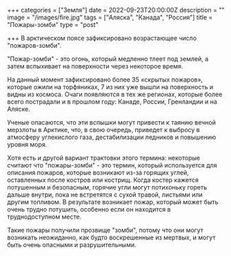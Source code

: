 +++
categories = ["Земля"]
date = 2022-09-23T20:00:00Z
description = ""
image = "/images/fire.jpg"
tags = ["Аляска", "Канада", "Россия"]
title = "Пожары-зомби"
type = "post"

+++
В арктическом поясе зафиксировано возрастающее число "пожаров-зомби".

"Пожар-зомби" - это огонь, который медленно тлеет под землей, а затем вспыхивает на поверхности через некоторое время.

На данный момент зафиксировано более 35 «скрытых пожаров», которые ожили на торфяниках, 7 из них уже вышли на поверхность и видны из космоса. Очаги появляются в тех же регионах, которые более всего пострадали и в прошлом году: Канаде, России, Гренландии и на Аляске.

Ученые опасаются, что эти вспышки могут привести к таянию вечной мерзлоты в Арктике, что, в свою очередь, приведет к выбросу в атмосферу углекислого газа, дестабилизации ледников и повышению уровня моря.  
  
Хотя есть и другой вариант трактовки этого термина: некоторые считают что "пожары-зомби" - это термин, который используется для описания пожаров, которые возникают из-за горящих углей, оставленных после костров или кострищ. Когда костер кажется потушенным и безопасным, горячие угли могут потихоньку гореть дальше внутри, пока не встретятся с сухой травой, листьями или другим топливом. В результате возникает пожар, который может быть очень трудно потушить, особенно если он находится в труднодоступном месте. 

Такие пожары получили прозвище "зомби", потому что они могут возникать неожиданно, как будто воскрешенные из мертвых, и могут быть очень опасными и разрушительными.